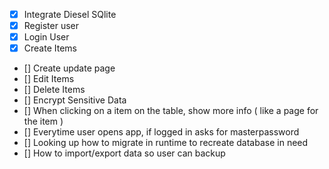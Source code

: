 - [x] Integrate Diesel SQlite
- [x] Register user
- [x] Login User
- [x] Create Items
- [] Create update page
- [] Edit Items
- [] Delete Items
- [] Encrypt Sensitive Data
- [] When clicking on a item on the table, show more info ( like a page for the item )
- [] Everytime user opens app, if logged in asks for masterpassword
- [] Looking up how to migrate in runtime to recreate database in need
- [] How to import/export data so user can backup
